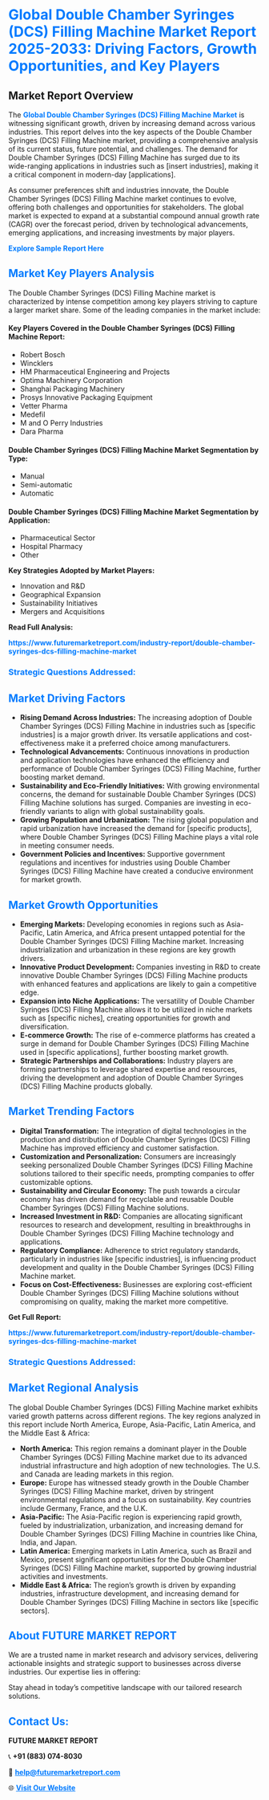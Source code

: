 <h1 style="color: #007BFF;">Global Double Chamber Syringes (DCS) Filling Machine Market Report 2025-2033: Driving Factors, Growth Opportunities, and Key Players</h1>

<section id="overview">
<h2>Market Report Overview</h2>
<p>The <a href="https://www.futuremarketreport.com/industry-report/double-chamber-syringes-dcs-filling-machine-market" style="color: #007BFF; text-decoration: none;"><strong>Global Double Chamber Syringes (DCS) Filling Machine Market</strong></a> is witnessing significant growth, driven by increasing demand across various industries. This report delves into the key aspects of the Double Chamber Syringes (DCS) Filling Machine market, providing a comprehensive analysis of its current status, future potential, and challenges. The demand for Double Chamber Syringes (DCS) Filling Machine has surged due to its wide-ranging applications in industries such as [insert industries], making it a critical component in modern-day [applications].</p>
<p>As consumer preferences shift and industries innovate, the Double Chamber Syringes (DCS) Filling Machine market continues to evolve, offering both challenges and opportunities for stakeholders. The global market is expected to expand at a substantial compound annual growth rate (CAGR) over the forecast period, driven by technological advancements, emerging applications, and increasing investments by major players.</p>
</section>

<section id="overview">
<p><a href="https://www.futuremarketreport.com/request-sample/reportId=78853" style="color: #007BFF; text-decoration: none;"><strong>Explore Sample Report Here</strong></a></p>
</section>

<section id="key-players">
<h2 style="color: #007BFF;">Market Key Players Analysis</h2>
<p>The Double Chamber Syringes (DCS) Filling Machine market is characterized by intense competition among key players striving to capture a larger market share. Some of the leading companies in the market include:</p>
<h4>Key Players Covered in the Double Chamber Syringes (DCS) Filling Machine Report:</h4>
<ul><li>Robert Bosch</li><li>Wincklers</li><li>HM Pharmaceutical Engineering and Projects</li><li>Optima Machinery Corporation</li><li>Shanghai Packaging Machinery</li><li>Prosys Innovative Packaging Equipment</li><li>Vetter Pharma</li><li>Medefil</li><li>M and O Perry Industries</li><li>Dara Pharma</li></ul>
<h4>Double Chamber Syringes (DCS) Filling Machine Market Segmentation by Type:</h4>
<ul><li>Manual</li><li>Semi-automatic</li><li>Automatic</li></ul>

<h4>Double Chamber Syringes (DCS) Filling Machine Market Segmentation by Application:</h4>
<ul><li>Pharmaceutical Sector</li><li>Hospital Pharmacy</li><li>Other</li></ul>
<p><strong>Key Strategies Adopted by Market Players:</strong></p>
<ul>
<li>Innovation and R&D</li>
<li>Geographical Expansion</li>
<li>Sustainability Initiatives</li>
<li>Mergers and Acquisitions</li>
</ul>
</section>

<section>
<p><strong>Read Full Analysis: </strong></p><a href="https://www.futuremarketreport.com/industry-report/double-chamber-syringes-dcs-filling-machine-market" style="color: #007BFF; text-decoration: none;"><strong>https://www.futuremarketreport.com/industry-report/double-chamber-syringes-dcs-filling-machine-market</strong></a>
<h3 style="color: #007BFF;">Strategic Questions Addressed:</h3>
</section>

<section id="driving-factors">
<h2 style="color: #007BFF;">Market Driving Factors</h2>
<ul>
<li><strong>Rising Demand Across Industries:</strong> The increasing adoption of Double Chamber Syringes (DCS) Filling Machine in industries such as [specific industries] is a major growth driver. Its versatile applications and cost-effectiveness make it a preferred choice among manufacturers.</li>
<li><strong>Technological Advancements:</strong> Continuous innovations in production and application technologies have enhanced the efficiency and performance of Double Chamber Syringes (DCS) Filling Machine, further boosting market demand.</li>
<li><strong>Sustainability and Eco-Friendly Initiatives:</strong> With growing environmental concerns, the demand for sustainable Double Chamber Syringes (DCS) Filling Machine solutions has surged. Companies are investing in eco-friendly variants to align with global sustainability goals.</li>
<li><strong>Growing Population and Urbanization:</strong> The rising global population and rapid urbanization have increased the demand for [specific products], where Double Chamber Syringes (DCS) Filling Machine plays a vital role in meeting consumer needs.</li>
<li><strong>Government Policies and Incentives:</strong> Supportive government regulations and incentives for industries using Double Chamber Syringes (DCS) Filling Machine have created a conducive environment for market growth.</li>
</ul>
</section>

<section id="growth-opportunities">
<h2 style="color: #007BFF;">Market Growth Opportunities</h2>
<ul>
<li><strong>Emerging Markets:</strong> Developing economies in regions such as Asia-Pacific, Latin America, and Africa present untapped potential for the Double Chamber Syringes (DCS) Filling Machine market. Increasing industrialization and urbanization in these regions are key growth drivers.</li>
<li><strong>Innovative Product Development:</strong> Companies investing in R&D to create innovative Double Chamber Syringes (DCS) Filling Machine products with enhanced features and applications are likely to gain a competitive edge.</li>
<li><strong>Expansion into Niche Applications:</strong> The versatility of Double Chamber Syringes (DCS) Filling Machine allows it to be utilized in niche markets such as [specific niches], creating opportunities for growth and diversification.</li>
<li><strong>E-commerce Growth:</strong> The rise of e-commerce platforms has created a surge in demand for Double Chamber Syringes (DCS) Filling Machine used in [specific applications], further boosting market growth.</li>
<li><strong>Strategic Partnerships and Collaborations:</strong> Industry players are forming partnerships to leverage shared expertise and resources, driving the development and adoption of Double Chamber Syringes (DCS) Filling Machine products globally.</li>
</ul>
</section>

<section id="trending-factors">
<h2 style="color: #007BFF;">Market Trending Factors</h2>
<ul>
<li><strong>Digital Transformation:</strong> The integration of digital technologies in the production and distribution of Double Chamber Syringes (DCS) Filling Machine has improved efficiency and customer satisfaction.</li>
<li><strong>Customization and Personalization:</strong> Consumers are increasingly seeking personalized Double Chamber Syringes (DCS) Filling Machine solutions tailored to their specific needs, prompting companies to offer customizable options.</li>
<li><strong>Sustainability and Circular Economy:</strong> The push towards a circular economy has driven demand for recyclable and reusable Double Chamber Syringes (DCS) Filling Machine solutions.</li>
<li><strong>Increased Investment in R&D:</strong> Companies are allocating significant resources to research and development, resulting in breakthroughs in Double Chamber Syringes (DCS) Filling Machine technology and applications.</li>
<li><strong>Regulatory Compliance:</strong> Adherence to strict regulatory standards, particularly in industries like [specific industries], is influencing product development and quality in the Double Chamber Syringes (DCS) Filling Machine market.</li>
<li><strong>Focus on Cost-Effectiveness:</strong> Businesses are exploring cost-efficient Double Chamber Syringes (DCS) Filling Machine solutions without compromising on quality, making the market more competitive.</li>
</ul>
</section>

<section>
<p><strong>Get Full Report: </strong></p><a href="https://www.futuremarketreport.com/industry-report/double-chamber-syringes-dcs-filling-machine-market" style="color: #007BFF; text-decoration: none;"><strong>https://www.futuremarketreport.com/industry-report/double-chamber-syringes-dcs-filling-machine-market</strong></a>
<h3 style="color: #007BFF;">Strategic Questions Addressed:</h3>
</section>


<section id="regional-analysis">
<h2 style="color: #007BFF;">Market Regional Analysis</h2>
<p>The global Double Chamber Syringes (DCS) Filling Machine market exhibits varied growth patterns across different regions. The key regions analyzed in this report include North America, Europe, Asia-Pacific, Latin America, and the Middle East & Africa:</p>
<ul>
<li><strong>North America:</strong> This region remains a dominant player in the Double Chamber Syringes (DCS) Filling Machine market due to its advanced industrial infrastructure and high adoption of new technologies. The U.S. and Canada are leading markets in this region.</li>
<li><strong>Europe:</strong> Europe has witnessed steady growth in the Double Chamber Syringes (DCS) Filling Machine market, driven by stringent environmental regulations and a focus on sustainability. Key countries include Germany, France, and the U.K.</li>
<li><strong>Asia-Pacific:</strong> The Asia-Pacific region is experiencing rapid growth, fueled by industrialization, urbanization, and increasing demand for Double Chamber Syringes (DCS) Filling Machine in countries like China, India, and Japan.</li>
<li><strong>Latin America:</strong> Emerging markets in Latin America, such as Brazil and Mexico, present significant opportunities for the Double Chamber Syringes (DCS) Filling Machine market, supported by growing industrial activities and investments.</li>
<li><strong>Middle East & Africa:</strong> The region’s growth is driven by expanding industries, infrastructure development, and increasing demand for Double Chamber Syringes (DCS) Filling Machine in sectors like [specific sectors].</li>
</ul>
</section>

<footer>
<h2 style="color: #007BFF;">About FUTURE MARKET REPORT</h2>
<p>We are a trusted name in market research and advisory services, delivering actionable insights and strategic support to businesses across diverse industries. Our expertise lies in offering:</p>

<p>Stay ahead in today’s competitive landscape with our tailored research solutions.</p>

<h2 style="color: #007BFF;">Contact Us:</h2>
<p><strong>FUTURE MARKET REPORT</strong></p>
<p>📞 <strong>+91 (883) 074-8030</strong></p>
<p>📧 <strong><a href="mailto:help@futuremarketreport.com" style="color: #007BFF;">help@futuremarketreport.com</a></strong></p>
<p>🌐 <strong><a href="https://www.futuremarketreport.com/" style="color: #007BFF;">Visit Our Website</a></strong></p>
</footer>